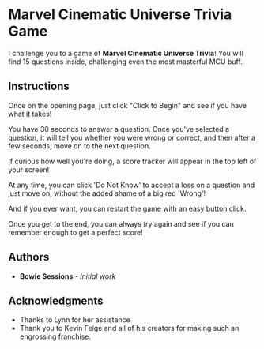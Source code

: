 # Marvel Cinematic Universe Trivia Game

I challenge you to a game of **Marvel Cinematic Universe Trivia**! You will find 15 questions inside, challenging even the most masterful MCU buff.

## Instructions
Once on the opening page, just click "Click to Begin" and see if you have what it takes!

You have 30 seconds to answer a question. Once you've selected a question, it will tell you whether you were wrong or correct, and then after a few seconds, move on to the next question.

If curious how well you're doing, a score tracker will appear in the top left of your screen!

At any time, you can click 'Do Not Know' to accept a loss on a question and just move on, without the added shame of a big red 'Wrong'!

And if you ever want, you can restart the game with an easy button click.

Once you get to the end, you can always try again and see if you can remember enough to get a perfect score!

## Authors

* **Bowie Sessions** - *Initial work* 

## Acknowledgments

* Thanks to Lynn for her assistance
* Thank you to Kevin Feige and all of his creators for making such an engrossing franchise.